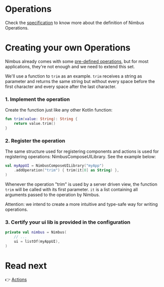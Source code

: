 # Operations
Check the [specification](/specification/operation.md) to know more about the definition of Nimbus Operations.

# Creating your own Operations
Nimbus already comes with some [pre-defined operations](/specification/default-operations.md), but for most applications, they're not enough and we
need to extend this set.

We'll use a function to `trim` as an example. `trim` receives a string as parameter and returns the same string but without every space before the
first character and every space after the last character.

### 1. Implement the operation
Create the function just like any other Kotlin function:

```kotlin
fun trim(value: String): String {
    return value.trim()
}
```

### 2. Register the operation
The same structure used for registering components and actions is used for registering operations: NimbusComposeUILibrary. See the example below:

```kotlin
val myAppUI = NimbusComposeUILibrary("myApp")
    .addOperation("trim") { trim(it[0] as String) },
)
```

Whenever the operation "trim" is used by a server driven view, the function `trim` will be called with its first parameter. `it` is a list containing
all arguments passed to the operation by Nimbus.

Attention: we intend to create a more intuitive and type-safe way for writing operations.

### 3. Certify your ui lib is provided in the configuration
```kotlin
private val nimbus = Nimbus(
    // ...
    ui = listOf(myAppUI),
)
```

# Read next
:point_right: [Actions](action.md)
